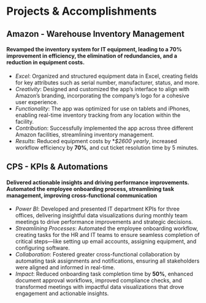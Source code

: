 # Projects & Accomplishments

## Amazon - Warehouse Inventory Management 

#### Revamped the inventory system for IT equipment, leading to a 70% improvement in efficiency, the elimination of redundancies, and a reduction in equipment costs.

  - *Excel*:  Organized and structured equipment data in Excel, creating fields for key attributes such as serial number, manufacturer, status, and more.
  - *Creativity*:  Designed and customized the app’s interface to align with Amazon’s branding, incorporating the company’s logo for a cohesive user experience.
  - *Functionality*:  The app was optimized for use on tablets and iPhones, enabling real-time inventory tracking from any location within the facility.
  - *Contribution*:  Successfully implemented the app across three different Amazon facilities, streamlining inventory management.
  - *Results*:  Reduced equipment costs by **$2600 yearly*, increased workflow efficiency by **70%**, and cut ticket resolution time by 5 minutes.
  
## CPS - KPIs & Automations

#### Delivered actionable insights and driving performance improvements. Automated the employee onboarding process, streamlining task management, improving cross-functional communication

- *Power BI*: Developed and presented IT department KPIs for three offices, delivering insightful data visualizations during monthly team meetings to drive performance improvements and strategic decisions.
- *Streamlining Processes*: Automated the employee onboarding workflow, creating tasks for the HR and IT teams to ensure seamless completion of critical steps—like setting up email accounts, assigning equipment, and configuring software.
- *Collaboration*: Fostered greater cross-functional collaboration by automating task assignments and notifications, ensuring all stakeholders were aligned and informed in real-time.
- *Impact*: Reduced onboarding task completion time by **50%**, enhanced document approval workflows, improved compliance checks, and transformed meetings with impactful data visualizations that drove engagement and actionable insights.
